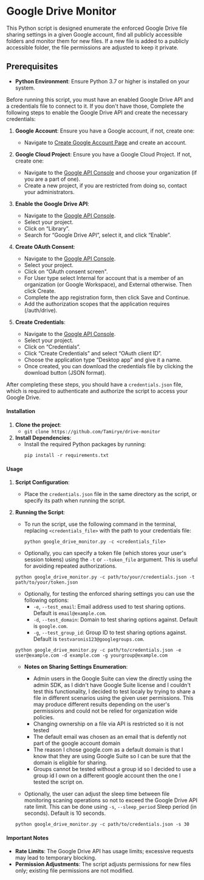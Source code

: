 # Google Drive Monitor

This Python script is designed enumerate the enforced Google Drive file sharing settings in a given Google account, find all publicly accessible folders and monitor them for new files. If a new file is added to a publicly accessible folder, the file permissions are adjusted to keep it private.

## Prerequisites

- **Python Environment**: Ensure Python 3.7 or higher is installed on your system.

Before running this script, you must have an enabled Google Drive API and a credentials file to connect to it. If you don't have those,
Complete the following steps to enable the Google Drive API and create the necessary credentials:

1. **Google Account**: Ensure you have a Google account, if not, create one:

   - Navigate to [Create Google Account Page](https://accounts.google.com/signup) and create an account.

2. **Google Cloud Project**: Ensure you have a Google Cloud Project. If not, create one:

   - Navigate to the [Google API Console](https://console.developers.google.com/) and choose your organization (if you are a part of one).
   - Create a new project, if you are restricted from doing so, contact your administrators.

3. **Enable the Google Drive API**:

   - Navigate to the [Google API Console](https://console.developers.google.com/).
   - Select your project.
   - Click on “Library”.
   - Search for “Google Drive API”, select it, and click “Enable”.

4. **Create OAuth Consent**:

   - Navigate to the [Google API Console](https://console.developers.google.com/).
   - Select your project.
   - Click on “OAuth consent screen".
   - For User type select Internal for account that is a member of an organization (or Google Workspace), and External otherwise. Then click Create.
   - Complete the app registration form, then click Save and Continue.
   - Add the authorization scopes that the application requires (/auth/drive).

5. **Create Credentials**:
   - Navigate to the [Google API Console](https://console.developers.google.com/).
   - Select your project.
   - Click on “Credentials”.
   - Click “Create Credentials” and select “OAuth client ID”.
   - Choose the application type “Desktop app” and give it a name.
   - Once created, you can download the credentials file by clicking the download button (JSON format).

After completing these steps, you should have a `credentials.json` file, which is required to authenticate and authorize the script to access your Google Drive.

#### Installation

1. **Clone the project**:
   - `git clone https://github.com/Tamirye/drive-monitor`
2. **Install Dependencies**:
   - Install the required Python packages by running:
     ```
     pip install -r requirements.txt
     ```

#### Usage

1. **Script Configuration**:
   - Place the `credentials.json` file in the same directory as the script, or specify its path when running the script.
2. **Running the Script**:

   - To run the script, use the following command in the terminal, replacing `<credentials_file>` with the path to your credentials file:
     ```
     python google_drive_monitor.py -c <credentials_file>
     ```
   - Optionally, you can specify a token file (which stores your user's session tokens) using the `-t` or `--token_file` argument. This is useful for avoiding repeated authorizations.

   ```
   python google_drive_monitor.py -c path/to/your/credentials.json -t path/to/your/token.json

   ```

   - Optionally, for testing the enforced sharing settings you can use the following options:
     - `-e`, `--test_email`: Email address used to test sharing options. Default is `email@example.com`.
     - `-d`, `--test_domain`: Domain to test sharing options against. Default is `google.com`.
     - `-g`, `--test_group_id`: Group ID to test sharing options against. Default is `testvaronis123@googlegroups.com`.

   ```
   python google_drive_monitor.py -c path/to/credentials.json -e user@example.com -d example.com -g yourgroup@example.com
   ```

   - **Notes on Sharing Settings Enumeration**:

     - Admin users in the Google Suite can view the directly using the admin SDK, as I didn't have Google Suite license and I couldn't test this functionality, I decided to test localy by trying to share a file in different scenarios using the given user permissions. This may produce different results depending on the user's permissions and could not be relied for organization wide policies.
     - Changing ownership on a file via API is restricted so it is not tested
     - The default email was chosen as an email that is defently not part of the google account domain
     - The reason I chose google.com as a default domain is that I know that they are using Google Suite so I can be sure that the domain is eligible for sharing.
     - Groups cannot be tested without a group id so I decided to use a group id I own on a different google account then the one I tested the script on.

   - Optionally, the user can adjust the sleep time between file monitoring scaning operations so not to exceed the Google Drive API rate limit. This can be done using `-s`, `--sleep_period` Sleep period (in seconds). Default is 10 seconds.

   ```
   python google_drive_monitor.py -c path/to/credentials.json -s 30

   ```

#### Important Notes

- **Rate Limits**: The Google Drive API has usage limits; excessive requests may lead to temporary blocking.
- **Permission Adjustments**: The script adjusts permissions for new files only; existing file permissions are not modified.
